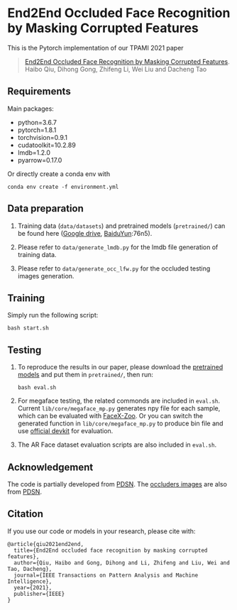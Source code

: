 # End2End Occluded Face Recognition by Masking Corrupted Features
This is the Pytorch implementation of our TPAMI 2021 paper 
>[End2End Occluded Face Recognition by Masking Corrupted Features](https://arxiv.org/abs/2108.09468). 
><br>Haibo Qiu, Dihong Gong, Zhifeng Li, Wei Liu and Dacheng Tao<br>

## Requirements
Main packages:
- python=3.6.7
- pytorch=1.8.1
- torchvision=0.9.1
- cudatoolkit=10.2.89
- lmdb=1.2.0
- pyarrow=0.17.0

Or directly create a conda env with
  ```
  conda env create -f environment.yml
  ```

## Data preparation
1. Training data (`data/datasets`) and pretrained models (`pretrained/`) can be found here ([Google drive](https://drive.google.com/drive/folders/12r0QEQFb8MOxh1ZtX679Pnx4g8hknLOg?usp=sharing), [BaiduYun](https://pan.baidu.com/s/1VjuE1nqfytiTYjYWuxP7rA):76n5).

2. Please refer to `data/generate_lmdb.py` for the lmdb file generation of training data.

3. Please refer to `data/generate_occ_lfw.py` for the occluded testing images generation.

## Training
Simply run the following script:
  ```
  bash start.sh
  ```

## Testing
1. To reproduce the results in our paper, please download the [pretrained models](https://drive.google.com/drive/folders/12r0QEQFb8MOxh1ZtX679Pnx4g8hknLOg?usp=sharing) and put them in `pretrained/`, then run:
    ```
    bash eval.sh
    ```
2. For megaface testing, the related commonds are included in `eval.sh`. Current `lib/core/megaface_mp.py` generates npy file for each sample, which can be evaluated with [FaceX-Zoo](https://github.com/JDAI-CV/FaceX-Zoo/tree/main/test_protocol/megaface). Or you can switch the generated function in `lib/core/megaface_mp.py` to produce bin file and use [official devkit](https://megaface.cs.washington.edu/participate/challenge.html) for evaluation. 

3. The AR Face dataset evaluation scripts are also included in `eval.sh`.

## Acknowledgement
The code is partially developed from [PDSN](https://github.com/linserSnow/PDSN). The [occluders images](https://drive.google.com/drive/folders/12r0QEQFb8MOxh1ZtX679Pnx4g8hknLOg?usp=sharing) are also from [PDSN](https://github.com/linserSnow/PDSN).

## Citation
If you use our code or models in your research, please cite with:
```
@article{qiu2021end2end,
  title={End2End occluded face recognition by masking corrupted features},
  author={Qiu, Haibo and Gong, Dihong and Li, Zhifeng and Liu, Wei and Tao, Dacheng},
  journal={IEEE Transactions on Pattern Analysis and Machine Intelligence},
  year={2021},
  publisher={IEEE}
}
```
